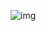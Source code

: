 ![img](https://github.com/dzhoshua/computer-vision/assets/118795314/19092d35-cabf-45f4-bb5a-52c16e458e3b)
